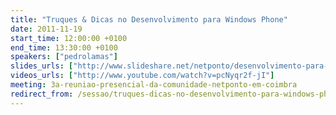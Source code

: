 ```yaml
---
title: "Truques & Dicas no Desenvolvimento para Windows Phone"
date: 2011-11-19
start_time: 12:00:00 +0100
end_time: 13:30:00 +0100
speakers: ["pedrolamas"]
slides_urls: ["http://www.slideshare.net/netponto/desenvolvimento-para-windows-phone-truques-dicas"]
videos_urls: ["http://www.youtube.com/watch?v=pcNyqr2f-jI"]
meeting: 3a-reuniao-presencial-da-comunidade-netponto-em-coimbra
redirect_from: /sessao/truques-dicas-no-desenvolvimento-para-windows-phone/
---
```

